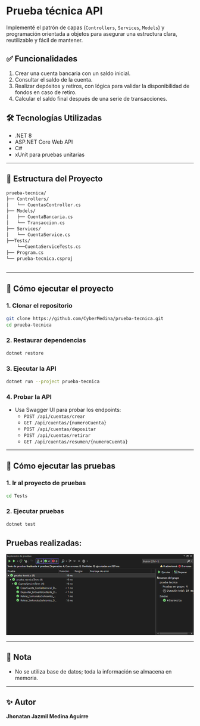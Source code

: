 # Prueba técnica API

Implementé el patrón de capas (`Controllers`, `Services`, `Models`) y programación orientada a objetos para asegurar una estructura clara, reutilizable y fácil de mantener.

## ✅ Funcionalidades

1. Crear una cuenta bancaria con un saldo inicial.
2. Consultar el saldo de la cuenta.
3. Realizar depósitos y retiros, con lógica para validar la disponibilidad de fondos en caso
de retiro.
4. Calcular el saldo final después de una serie de transacciones.

## 🛠️ Tecnologías Utilizadas

- .NET 8
- ASP.NET Core Web API
- C#
- xUnit para pruebas unitarias

---

## 📁 Estructura del Proyecto

```
prueba-tecnica/
├── Controllers/
│   └── CuentasController.cs
├── Models/
│   ├── CuentaBancaria.cs
│   └── Transaccion.cs
├── Services/
│   └── CuentaService.cs
├──Tests/
    └──CuentaServiceTests.cs
├── Program.cs
└── prueba-tecnica.csproj


```

---

## 🚀 Cómo ejecutar el proyecto

### 1. Clonar el repositorio
```bash
git clone https://github.com/CyberMedina/prueba-tecnica.git
cd prueba-tecnica
```

### 2. Restaurar dependencias
```bash
dotnet restore
```

### 3. Ejecutar la API
```bash
dotnet run --project prueba-tecnica
```

### 4. Probar la API
- Usa Swagger UI para probar los endpoints:
  - `POST /api/cuentas/crear`
  - `GET /api/cuentas/{numeroCuenta}`
  - `POST /api/cuentas/depositar`
  - `POST /api/cuentas/retirar`
  - `GET /api/cuentas/resumen/{numeroCuenta}`

---

## 🧪 Cómo ejecutar las pruebas

### 1. Ir al proyecto de pruebas
```bash
cd Tests
```

### 2. Ejecutar pruebas
```bash
dotnet test
```
## Pruebas realizadas: 
<img src="https://github.com/CyberMedina/prueba-tecnica/blob/master/prueba-tecnica/Assets/prueba_realizada.png?raw=true" width="800">

---

## 📌 Nota
- No se utiliza base de datos; toda la información se almacena en memoria.

---

## ✨ Autor
**Jhonatan Jazmil Medina Aguirre**
